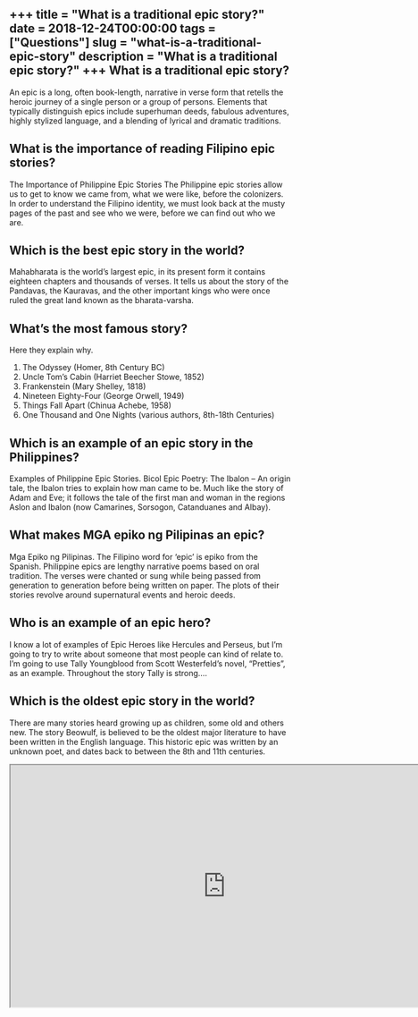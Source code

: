 +++
title = "What is a traditional epic story?"
date = 2018-12-24T00:00:00
tags = ["Questions"]
slug = "what-is-a-traditional-epic-story"
description = "What is a traditional epic story?"
+++
What is a traditional epic story?
---------------------------------

An epic is a long, often book-length, narrative in verse form that retells the heroic journey of a single person or a group of persons. Elements that typically distinguish epics include superhuman deeds, fabulous adventures, highly stylized language, and a blending of lyrical and dramatic traditions.

What is the importance of reading Filipino epic stories?
--------------------------------------------------------

The Importance of Philippine Epic Stories The Philippine epic stories allow us to get to know we came from, what we were like, before the colonizers. In order to understand the Filipino identity, we must look back at the musty pages of the past and see who we were, before we can find out who we are.

Which is the best epic story in the world?
------------------------------------------

Mahabharata is the world’s largest epic, in its present form it contains eighteen chapters and thousands of verses. It tells us about the story of the Pandavas, the Kauravas, and the other important kings who were once ruled the great land known as the bharata-varsha.

What’s the most famous story?
-----------------------------

Here they explain why.

1. The Odyssey (Homer, 8th Century BC)
2. Uncle Tom’s Cabin (Harriet Beecher Stowe, 1852)
3. Frankenstein (Mary Shelley, 1818)
4. Nineteen Eighty-Four (George Orwell, 1949)
5. Things Fall Apart (Chinua Achebe, 1958)
6. One Thousand and One Nights (various authors, 8th-18th Centuries)

Which is an example of an epic story in the Philippines?
--------------------------------------------------------

Examples of Philippine Epic Stories. Bicol Epic Poetry: The Ibalon – An origin tale, the Ibalon tries to explain how man came to be. Much like the story of Adam and Eve; it follows the tale of the first man and woman in the regions Aslon and Ibalon (now Camarines, Sorsogon, Catanduanes and Albay).

What makes MGA epiko ng Pilipinas an epic?
------------------------------------------

Mga Epiko ng Pilipinas. The Filipino word for ‘epic’ is epiko from the Spanish. Philippine epics are lengthy narrative poems based on oral tradition. The verses were chanted or sung while being passed from generation to generation before being written on paper. The plots of their stories revolve around supernatural events and heroic deeds.

Who is an example of an epic hero?
----------------------------------

I know a lot of examples of Epic Heroes like Hercules and Perseus, but I’m going to try to write about someone that most people can kind of relate to. I’m going to use Tally Youngblood from Scott Westerfeld’s novel, “Pretties”, as an example. Throughout the story Tally is strong….

Which is the oldest epic story in the world?
--------------------------------------------

There are many stories heard growing up as children, some old and others new. The story Beowulf, is believed to be the oldest major literature to have been written in the English language. This historic epic was written by an unknown poet, and dates back to between the 8th and 11th centuries.

<iframe allow="accelerometer; autoplay; clipboard-write; encrypted-media; gyroscope; picture-in-picture" allowfullscreen="" class="__youtube_prefs__  epyt-is-override  no-lazyload" data-no-lazy="1" data-origheight="433" data-origwidth="770" data-skipgform_ajax_framebjll="" height="433" id="_ytid_20737" loading="lazy" src="https://www.youtube.com/embed/Y9xYftc3VlA?enablejsapi=1&autoplay=0&cc_load_policy=0&cc_lang_pref=&iv_load_policy=1&loop=0&modestbranding=0&rel=1&fs=1&playsinline=0&autohide=2&theme=dark&color=red&controls=1&" title="YouTube player" width="770"></iframe>